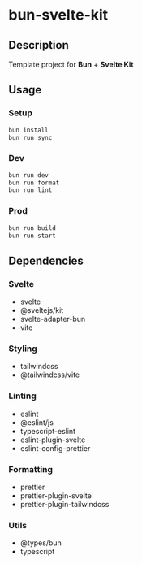 # bun-svelte-kit

## Description

Template project for **Bun** + **Svelte Kit**

## Usage

### Setup

```bash
bun install
bun run sync
```

### Dev

```bash
bun run dev
bun run format
bun run lint
```

### Prod

```bash
bun run build
bun run start
```

## Dependencies

### Svelte

- svelte
- @sveltejs/kit
- svelte-adapter-bun
- vite

### Styling

- tailwindcss
- @tailwindcss/vite

### Linting

- eslint
- @eslint/js
- typescript-eslint
- eslint-plugin-svelte
- eslint-config-prettier

### Formatting

- prettier
- prettier-plugin-svelte
- prettier-plugin-tailwindcss

### Utils

- @types/bun
- typescript
